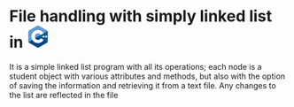# File handling with simply linked list in <a href="https://www.w3schools.com/cpp/" target="_blank" rel="noreferrer"> <img src="https://raw.githubusercontent.com/devicons/devicon/master/icons/cplusplus/cplusplus-original.svg" alt="cplusplus" width="40" height="40"/> </a>
It is a simple linked list program with all its operations; each node is a student object with various attributes and methods, but also with the option of saving the information and retrieving it from a text file. Any changes to the list are reflected in the file
